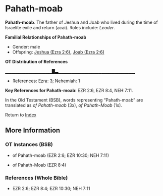 # Pahath-moab
**Pahath-moab**. 
The father of Jeshua and Joab who lived during the time of Israelite exile and return (acai). 
Roles include: 
_Leader_. 




**Familial Relationships of Pahath-moab**


* Gender: male
* Offspring: [Jeshua (Ezra 2:6)](Jeshua.3.md), [Joab (Ezra 2:6)](Joab.3.md)


**OT Distribution of References**

▁▁▁▁▁▁▁▁▁▁▁▁▁▁█▃▁▁▁▁▁▁▁▁▁▁▁▁▁▁▁▁▁▁▁▁▁▁▁
* References: Ezra: 3; Nehemiah: 1



**Key References for Pahath-moab**: 
EZR 2:6, EZR 8:4, NEH 7:11. 


In the Old Testament (BSB), words representing “Pahath-moab” are translated as 
*of Pahath-moab* (3x), *of Pahath-Moab* (1x). 




Return to [Index](00-Index.md)

## More Information

### OT Instances (BSB)

* of Pahath-moab (EZR 2:6; EZR 10:30; NEH 7:11)

* of Pahath-Moab (EZR 8:4)



### References (Whole Bible)

* EZR 2:6; EZR 8:4; EZR 10:30; NEH 7:11



